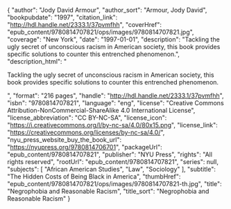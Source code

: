 {
  "author": "Jody David Armour",
  "author_sort": "Armour, Jody David",
  "bookpubdate": "1997",
  "citation_link": "http://hdl.handle.net/2333.1/37pvmfhh",
  "coverHref": "epub_content/9780814707821/ops/images/9780814707821.jpg",
  "coverage": "New York",
  "date": "1997-01-01",
  "description": "Tackling the ugly secret of unconscious racism in American society, this book provides specific solutions to counter this entrenched phenomenon.",
  "description_html": "<p>Tackling the ugly secret of unconscious racism in American society, this book provides specific solutions to counter this entrenched phenomenon.</p>",
  "format": "216 pages",
  "handle": "http://hdl.handle.net/2333.1/37pvmfhh",
  "isbn": "9780814707821",
  "language": "eng",
  "license": "Creative Commons Attribution-NonCommercial-ShareAlike 4.0 International License",
  "license_abbreviation": "CC BY-NC-SA",
  "license_icon": "https://i.creativecommons.org/l/by-nc-sa/4.0/80x15.png",
  "license_link": "https://creativecommons.org/licenses/by-nc-sa/4.0/",
  "nyu_press_website_buy_the_book_url": "https://nyupress.org/9780814706701",
  "packageUrl": "epub_content/9780814707821",
  "publisher": "NYU Press",
  "rights": "All rights reserved",
  "rootUrl": "epub_content/9780814707821",
  "series": null,
  "subjects": [
    "African American Studies",
    "Law",
    "Sociology"
  ],
  "subtitle": "The Hidden Costs of Being Black in America",
  "thumbHref": "epub_content/9780814707821/ops/images/9780814707821-th.jpg",
  "title": "Negrophobia and Reasonable Racism",
  "title_sort": "Negrophobia and Reasonable Racism"
}
